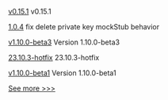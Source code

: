 
[v0.15.1](https://github.com/hyperledger/bevel/releases/tag/v0.15.1) v0.15.1

[1.0.4](https://github.com/hyperledger-labs/cckit/releases/tag/1.0.4) fix delete private key mockStub behavior

[v1.10.0-beta3](https://github.com/hyperledger/bevel-operator-fabric/releases/tag/v1.10.0-beta3) Version 1.10.0-beta3

[23.10.3-hotfix](https://github.com/hyperledger/besu/releases/tag/23.10.3-hotfix) 23.10.3-hotfix

[v1.10.0-beta1](https://github.com/hyperledger/bevel-operator-fabric/releases/tag/v1.10.0-beta1) Version 1.10.0-beta1


[See more >>>](https://start-here.hyperledger.org/releases)
